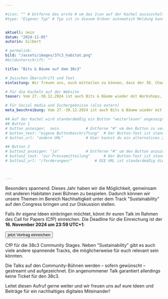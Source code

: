 ```yaml
---

#icon: "" # Entferne das erste # um das Icon auf der Kachel auszuschalten
#type: "Eigener Typ" # Typ ist in diesem Ordner automatsch Meldung kann aber hier überschrieben werden z.B. mit "Veröffentlichung" - der Typ erscheint in der Kachel über der Überschrift


aktuell: nein
datum: "2024-11-05"
autorin: Gilbert

# permalink:
bild: "/assets/images/37c3_habitat.png"
#bildunterschrift: ""

title: "Bits & Bäume auf dem 38c3"

# Zwischen Überschrift und Text
einleitung: Wir freuen uns, euch mitteilen zu können, dass der 38. Chaos Communication Congress (38c3) vom 27. bis 30. Dezember 2024 in Hamburg stattfindet – und Bits & Bäume ist wieder als Habitat zusammen mit about:freedom vor Ort dabei! Auf der jährlichen Konferenz des Chaos Computer Clubs treffen sich Hacker:innen, Aktivist:innen, Künstler:innen und Technik-Begeisterte im Hamburger Kongresszentrum (CCH).

# Für die Kacheln auf der Website
teaser: Vom 27.-30.12.2024 ist auch Bits & Bäume wieder mit Workshops, Vorträgen und Community-Wohnzimmer auf der jährlichen Konferenz des Chaos Computer Clubs.

# Für Social media und Suchergebnisse (also extern)
meta_beschreibung: Vom 27.-30.12.2024 ist auch Bits & Bäume wieder mit Workshops, Vorträgen und Community-Wohnzimmer auf der jährlichen Konferenz des Chaos Computer Clubs.

## Auf der Kachel wird standardmäßig ein Button "weiterlesen" angezeigt. Dieser kann hier angepasst oder versteckt werden
## Button 1
# button_anzeigen:  nein 			# Entferne "#" um den Button zu verstecken
# button_text: "eigene Buttonbeschriftung"	# Der Button-Text ist standardmäßig "weiterlesen"
# button_url: "andere URL"			# Hier kannst du ein alternatives Ziel z.B. eine extern URL angeben

## Button 2
# button2_anzeigen: "ja" 			# Entferne "#" um den Button anzuzueigen
# button2_text: "zur Pressemitteilung"		# Der Button-Text ist standardmäßig "weiterlesen"
# button2_url: "/forderungen/"			# DIE URL ist standardmäßig die des Posts - Hier kannst du ein alternatives Ziel z.B. eine extern URL angeben



---
```

Besonders spannend: Dieses Jahr haben wir die Möglichkeit, gemeinsam mit anderen Habitaten zwei Bühnen zu bespielen. Dadurch können wir unsere Themen im Bereich Nachhaltigkeit unter dem Track "Sustainability" auf den Congress bringen und zur Diskussion stellen.

Falls ihr eigene Ideen einbringen möchtet, könnt ihr euren Talk im Rahmen des Call for Papers (CfP) einreichen. Die Deadline für die Einreichung ist der **16. November 2024 um 23:59 UTC+1**:


<a href="https://content.events.ccc.de/cfp/38c3-community-stages/index.de.html">
<button class="btn-dark">jetzt Vortrag einreichen</button>
</a>




CfP für die 38c3 Community Stages. Neben "Sustainability" gibt es auch viele andere spannende Tracks, die möglicherweise für euch relevant sein könnten.


Die Talks auf den Community-Bühnen werden – sofern gewünscht – gestreamt und aufgezeichnet. Ein angenommener Talk garantiert allerdings keine Ticket für den 38c3.



Leitet diesen Aufruf gerne weiter und wir freuen uns auf eure Ideen und Beiträge für ein nachhaltiges digitales Miteinander!
